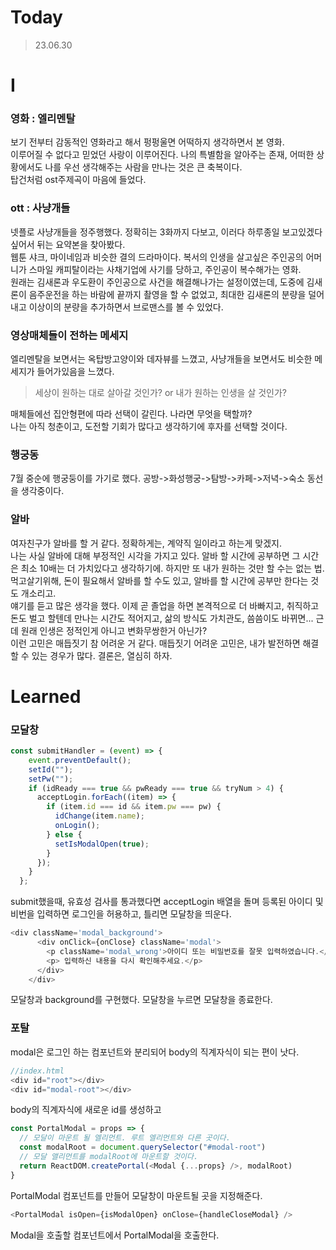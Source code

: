 # Today 
> 23.06.30
# I
### 영화 : 엘리멘탈
보기 전부터 감동적인 영화라고 해서 펑펑울면 어떡하지 생각하면서 본 영화.   
이루어질 수 없다고 믿었던 사랑이 이루어진다. 나의 특별함을 알아주는 존재, 어떠한 상황에서도 나를 우선 생각해주는 사람을 만나는 것은 큰 축복이다.      
탑건처럼 ost주제곡이 마음에 들었다.   
### ott : 사냥개들
넷플로 사냥개들을 정주행했다. 정확히는 3화까지 다보고, 이러다 하루종일 보고있겠다 싶어서 뒤는 요약본을 찾아봤다.   
웹툰 샤크, 마이네임과 비슷한 결의 드라마이다. 복서의 인생을 살고싶은 주인공의 어머니가 스마일 캐피탈이라는 사채기업에 사기를 당하고, 주인공이 복수해가는 영화.   
원래는 김새론과 우도환이 주인공으로 사건을 해결해나가는 설정이였는데, 도중에 김새론이 음주운전을 하는 바람에 끝까지 촬영을 할 수 없었고, 최대한 김새론의 분량을 덜어내고 이상이의 분량을 추가하면서 브로맨스를 볼 수 있었다.
### 영상매체들이 전하는 메세지
엘리멘탈을 보면서는 옥탑방고양이와 데자뷰를 느꼈고, 사냥개들을 보면서도 비슷한 메세지가 들어가있음을 느꼈다.   
> 세상이 원하는 대로 살아갈 것인가? or 내가 원하는 인생을 살 것인가? 
>
매체들에선 집안형편에 따라 선택이 갈린다. 나라면 무엇을 택할까?   
나는 아직 청춘이고, 도전할 기회가 많다고 생각하기에 후자를 선택할 것이다.
### 행궁동
7월 중순에 행궁둥이를 가기로 했다. 공방->화성행궁->탐방->카페->저녁->숙소 동선을 생각중이다.
### 알바
여자친구가 알바를 할 거 같다. 정확하게는, 계약직 일이라고 하는게 맞겠지.   
나는 사실 알바에 대해 부정적인 시각을 가지고 있다. 알바 할 시간에 공부하면 그 시간은 최소 10배는 더 가치있다고 생각하기에. 하지만 또 내가 원하는 것만 할 수는 없는 법. 먹고살기위해, 돈이 필요해서 알바를 할 수도 있고, 알바를 할 시간에 공부만 한다는 것도 개소리고.   
얘기를 듣고 많은 생각을 했다. 이제 곧 졸업을 하면 본격적으로 더 바빠지고, 취직하고 돈도 벌고 할텐데 만나는 시간도 적어지고, 삶의 방식도 가치관도, 씀씀이도 바뀌면... 근데 원래 인생은 정적인게 아니고 변화무쌍한거 아닌가?   
이런 고민은 매듭짓기 참 어려운 거 같다. 매듭짓기 어려운 고민은, 내가 발전하면 해결할 수 있는 경우가 많다. 결론은, 열심히 하자.

# Learned
### 모달창
```js
const submitHandler = (event) => {
    event.preventDefault();
    setId("");
    setPw("");
    if (idReady === true && pwReady === true && tryNum > 4) {
      acceptLogin.forEach((item) => {
        if (item.id === id && item.pw === pw) {
          idChange(item.name);
          onLogin();
        } else {
          setIsModalOpen(true);
        }
      });
    }
  };
```
submit했을때, 유효성 검사를 통과했다면 acceptLogin 배열을 돌며 등록된 아이디 및 비번을 입력하면 로그인을 허용하고, 틀리면 모달창을 띄운다.
```js
<div className='modal_background'>
      <div onClick={onClose} className='modal'>
        <p className='modal_wrong'>아이디 또는 비밀번호를 잘못 입력하였습니다.</p>
        <p> 입력하신 내용을 다시 확인해주세요.</p>
      </div>
    </div> 
```
모달창과 background를 구현했다. 모달창을 누르면 모달창을 종료한다.
### 포탈
modal은 로그인 하는 컴포넌트와 분리되어 body의 직계자식이 되는 편이 낫다.
```js
//index.html
<div id="root"></div>
<div id="modal-root"></div>
```
body의 직계자식에 새로운 id를 생성하고
```js
const PortalModal = props => {
  // 모달이 마운트 될 엘리먼트. 루트 엘리먼트와 다른 곳이다.
  const modalRoot = document.querySelector("#modal-root")
  // 모달 앨리먼트를 modalRoot에 마운트할 것이다.
  return ReactDOM.createPortal(<Modal {...props} />, modalRoot)
}
```
PortalModal 컴포넌트를 만들어 모달창이 마운트될 곳을 지정해준다.
```js
<PortalModal isOpen={isModalOpen} onClose={handleCloseModal} />
```
Modal을 호출할 컴포넌트에서 PortalModal을 호출한다.
